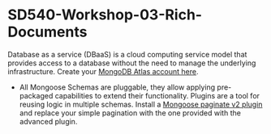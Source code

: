 # SD540-Workshop-03-Rich-Documents
Database as a service (DBaaS) is a cloud computing service model that provides access to a database without the need to manage the underlying infrastructure. Create your [MongoDB Atlas account here](https://www.mongodb.com/atlas).

* All Mongoose Schemas are pluggable, they allow applying pre-packaged capabilities to extend their functionality. Plugins are a tool for reusing logic in multiple schemas. Install a [Mongoose paginate v2 plugin](https://www.npmjs.com/package/mongoose-paginate-v2) and replace your simple pagination with the one provided with the advanced plugin.
